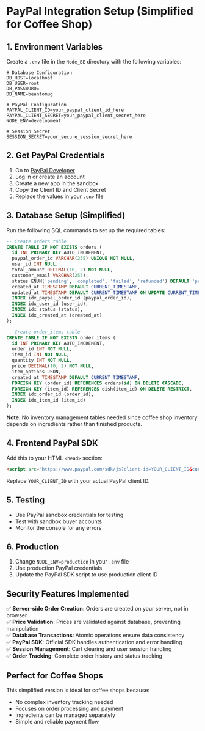 # PayPal Integration Setup (Simplified for Coffee Shop)

## 1. Environment Variables

Create a `.env` file in the `Node_BE` directory with the following variables:

```env
# Database Configuration
DB_HOST=localhost
DB_USER=root
DB_PASSWORD=
DB_NAME=beantomug

# PayPal Configuration
PAYPAL_CLIENT_ID=your_paypal_client_id_here
PAYPAL_CLIENT_SECRET=your_paypal_client_secret_here
NODE_ENV=development

# Session Secret
SESSION_SECRET=your_secure_session_secret_here
```

## 2. Get PayPal Credentials

1. Go to [PayPal Developer](https://developer.paypal.com/)
2. Log in or create an account
3. Create a new app in the sandbox
4. Copy the Client ID and Client Secret
5. Replace the values in your `.env` file

## 3. Database Setup (Simplified)

Run the following SQL commands to set up the required tables:

```sql
-- Create orders table
CREATE TABLE IF NOT EXISTS orders (
  id INT PRIMARY KEY AUTO_INCREMENT,
  paypal_order_id VARCHAR(255) UNIQUE NOT NULL,
  user_id INT NULL,
  total_amount DECIMAL(10, 2) NOT NULL,
  customer_email VARCHAR(255),
  status ENUM('pending', 'completed', 'failed', 'refunded') DEFAULT 'pending',
  created_at TIMESTAMP DEFAULT CURRENT_TIMESTAMP,
  updated_at TIMESTAMP DEFAULT CURRENT_TIMESTAMP ON UPDATE CURRENT_TIMESTAMP,
  INDEX idx_paypal_order_id (paypal_order_id),
  INDEX idx_user_id (user_id),
  INDEX idx_status (status),
  INDEX idx_created_at (created_at)
);

-- Create order_items table
CREATE TABLE IF NOT EXISTS order_items (
  id INT PRIMARY KEY AUTO_INCREMENT,
  order_id INT NOT NULL,
  item_id INT NOT NULL,
  quantity INT NOT NULL,
  price DECIMAL(10, 2) NOT NULL,
  item_options JSON,
  created_at TIMESTAMP DEFAULT CURRENT_TIMESTAMP,
  FOREIGN KEY (order_id) REFERENCES orders(id) ON DELETE CASCADE,
  FOREIGN KEY (item_id) REFERENCES dish(item_id) ON DELETE RESTRICT,
  INDEX idx_order_id (order_id),
  INDEX idx_item_id (item_id)
);
```

**Note**: No inventory management tables needed since coffee shop inventory depends on ingredients rather than finished products.

## 4. Frontend PayPal SDK

Add this to your HTML `<head>` section:

```html
<script src="https://www.paypal.com/sdk/js?client-id=YOUR_CLIENT_ID&currency=USD"></script>
```

Replace `YOUR_CLIENT_ID` with your actual PayPal client ID.

## 5. Testing

- Use PayPal sandbox credentials for testing
- Test with sandbox buyer accounts
- Monitor the console for any errors

## 6. Production

1. Change `NODE_ENV=production` in your `.env` file
2. Use production PayPal credentials
3. Update the PayPal SDK script to use production client ID

## Security Features Implemented

✅ **Server-side Order Creation**: Orders are created on your server, not in browser  
✅ **Price Validation**: Prices are validated against database, preventing manipulation  
✅ **Database Transactions**: Atomic operations ensure data consistency  
✅ **PayPal SDK**: Official SDK handles authentication and error handling  
✅ **Session Management**: Cart clearing and user session handling  
✅ **Order Tracking**: Complete order history and status tracking

## Perfect for Coffee Shops

This simplified version is ideal for coffee shops because:
- No complex inventory tracking needed
- Focuses on order processing and payment
- Ingredients can be managed separately
- Simple and reliable payment flow 